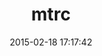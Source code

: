 ---
layout: post
title:  "mtrc"
repo:   "aphyr/mtrc"
date:   2015-02-18 17:17:42
gemurl: https://github.com/aphyr/mtrc
---